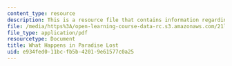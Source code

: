 ```yaml
---
content_type: resource
description: This is a resource file that contains information regarding reading 3.
file: /media/https%3A/open-learning-course-data-rc.s3.amazonaws.com/21l-705-major-authors-rewriting-genesis-paradise-lost-and-twentieth-century-fantasy-spring-2009/e934fed011bcfb5b42019e61577c0a25_MIT21L_705S09_read03.pdf
file_type: application/pdf
resourcetype: Document
title: What Happens in Paradise Lost
uid: e934fed0-11bc-fb5b-4201-9e61577c0a25
---
```

